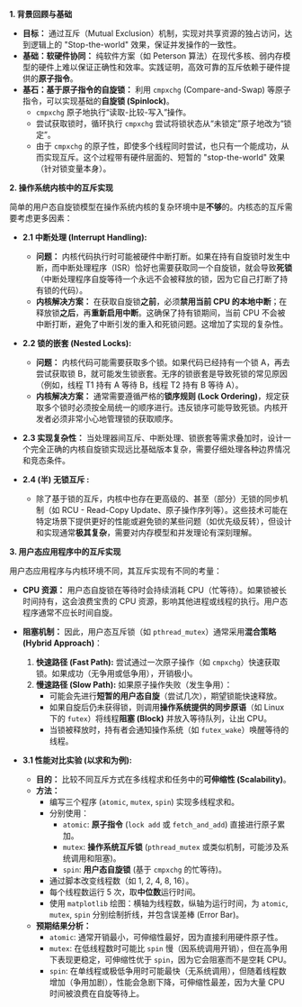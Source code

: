
**1. 背景回顾与基础**

*   **目标：** 通过互斥（Mutual Exclusion）机制，实现对共享资源的独占访问，达到逻辑上的 "Stop-the-world" 效果，保证并发操作的一致性。
*   **基础：软硬件协同：** 纯软件方案（如 Peterson 算法）在现代多核、弱内存模型的硬件上难以保证正确性和效率。实践证明，高效可靠的互斥依赖于硬件提供的**原子指令**。
*   **基石：基于原子指令的自旋锁：** 利用 `cmpxchg` (Compare-and-Swap) 等原子指令，可以实现基础的**自旋锁 (Spinlock)**。
    *   `cmpxchg` 原子地执行“读取-比较-写入”操作。
    *   尝试获取锁时，循环执行 `cmpxchg` 尝试将锁状态从“未锁定”原子地改为“锁定”。
    *   由于 `cmpxchg` 的原子性，即使多个线程同时尝试，也只有一个能成功，从而实现互斥。这个过程带有硬件层面的、短暂的 "stop-the-world" 效果（针对锁变量本身）。

**2. 操作系统内核中的互斥实现**

简单的用户态自旋锁模型在操作系统内核的复杂环境中是**不够**的。内核态的互斥需要考虑更多因素：

*   **2.1 中断处理 (Interrupt Handling):**
    *   **问题：** 内核代码执行时可能被硬件中断打断。如果在持有自旋锁时发生中断，而中断处理程序（ISR）恰好也需要获取同一个自旋锁，就会导致**死锁**（中断处理程序自旋等待一个永远不会被释放的锁，因为它自己打断了持有锁的代码）。
    *   **内核解决方案：** 在获取自旋锁**之前**，必须**禁用当前 CPU 的本地中断**；在释放锁**之后**，再**重新启用中断**。这确保了持有锁期间，当前 CPU 不会被中断打断，避免了中断引发的重入和死锁问题。这增加了实现的复杂性。

*   **2.2 锁的嵌套 (Nested Locks):**
    *   **问题：** 内核代码可能需要获取多个锁。如果代码已经持有一个锁 A，再去尝试获取锁 B，就可能发生锁嵌套。无序的锁嵌套是导致死锁的常见原因（例如，线程 T1 持有 A 等待 B，线程 T2 持有 B 等待 A）。
    *   **内核解决方案：** 通常需要遵循严格的**锁序规则 (Lock Ordering)**，规定获取多个锁时必须按全局统一的顺序进行。违反锁序可能导致死锁。内核开发者必须非常小心地管理锁的获取顺序。

*   **2.3 实现复杂性：** 当处理器间互斥、中断处理、锁嵌套等需求叠加时，设计一个完全正确的内核自旋锁实现远比基础版本复杂，需要仔细处理各种边界情况和竞态条件。

*   **2.4 (半) 无锁互斥 :**
    *   除了基于锁的互斥，内核中也存在更高级的、甚至（部分）无锁的同步机制（如 RCU - Read-Copy Update、原子操作序列等）。这些技术可能在特定场景下提供更好的性能或避免锁的某些问题（如优先级反转），但设计和实现通常**极其复杂**，需要对内存模型和并发理论有深刻理解。

**3. 用户态应用程序中的互斥实现**

用户态应用程序与内核环境不同，其互斥实现有不同的考量：

*   **CPU 资源：** 用户态自旋锁在等待时会持续消耗 CPU（忙等待）。如果锁被长时间持有，这会浪费宝贵的 CPU 资源，影响其他进程或线程的执行。用户态程序通常不应长时间自旋。
*   **阻塞机制：** 因此，用户态互斥锁（如 `pthread_mutex`）通常采用**混合策略 (Hybrid Approach)**：
    1.  **快速路径 (Fast Path):** 尝试通过一次原子操作（如 `cmpxchg`）快速获取锁。如果成功（无争用或低争用），开销极小。
    2.  **慢速路径 (Slow Path):** 如果原子操作失败（发生争用）：
        *   可能会先进行**短暂的用户态自旋**（尝试几次），期望锁能快速释放。
        *   如果自旋后仍未获得锁，则调用**操作系统提供的同步原语**（如 Linux 下的 `futex`）将线程**阻塞 (Block)** 并放入等待队列，让出 CPU。
        *   当锁被释放时，持有者会通知操作系统（如 `futex_wake`）唤醒等待的线程。

*   **3.1 性能对比实验 (以求和为例):**
    *   **目的：** 比较不同互斥方式在多线程求和任务中的**可伸缩性 (Scalability)**。
    *   **方法：**
        *   编写三个程序 (`atomic`, `mutex`, `spin`) 实现多线程求和。
        *   分别使用：
            *   `atomic`: **原子指令** (`lock add` 或 `fetch_and_add`) 直接进行原子累加。
            *   `mutex`: **操作系统互斥锁** (`pthread_mutex` 或类似机制，可能涉及系统调用和阻塞)。
            *   `spin`: **用户态自旋锁** (基于 `cmpxchg` 的忙等待)。
        *   通过脚本改变线程数（如 1, 2, 4, 8, 16）。
        *   每个线程数运行 5 次，取**中位数**运行时间。
        *   使用 `matplotlib` 绘图：横轴为线程数，纵轴为运行时间，为 `atomic`, `mutex`, `spin` 分别绘制折线，并包含误差棒 (Error Bar)。
    *   **预期结果分析：**
        *   `atomic`: 通常开销最小，可伸缩性最好，因为直接利用硬件原子性。
        *   `mutex`: 在低线程数时可能比 `spin` 慢（因系统调用开销），但在高争用下表现更稳定，可伸缩性优于 `spin`，因为它会阻塞而不是空耗 CPU。
        *   `spin`: 在单线程或极低争用时可能最快（无系统调用），但随着线程数增加（争用加剧），性能会急剧下降，可伸缩性最差，因为大量 CPU 时间被浪费在自旋等待上。
